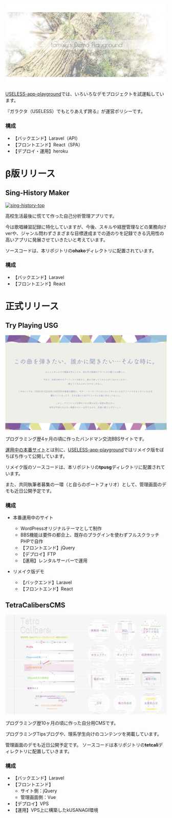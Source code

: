 [![playground-top](public/images/home/playground-top.png)](https://useless-app-playground.herokuapp.com/)

[USELESS-app-playground](https://useless-app-playground.herokuapp.com/)では、いろいろなデモプロジェクトを試運転しています。

『ガラクタ（USELESS）でもとりあえず誇る』が運営ポリシーです。

### 構成

- 【バックエンド】Laravel（API）
- 【フロントエンド】React（SPA）
- 【デプロイ・運用】heroku

# β版リリース

## Sing-History Maker

[![sing-history-top](public/images/home/singHistoryMaker/sing-history-top-PC.png)](https://useless-app-playground.herokuapp.com/)

高校生活最後に慌てて作った自己分析管理アプリです。

今は歌唱練習記録に特化していますが、今後、スキルや経歴管理などの業務向けverや、ジャンル問わずさまざまな目標達成までの道のりを記録できる汎用性の高いアプリに発展させていきたいと考えています。

ソースコードは、本リポジトリの**ohako**ディレクトリに配置されています。

### 構成

- 【バックエンド】Laravel
- 【フロントエンド】React

# 正式リリース

## Try Playing USG

[![tpusg-motive](public/images/home/ReTryPlayingUSG-motive.jpg)](https://try-playing-usg.kuron.jp/)

プログラミング歴4ヶ月の頃に作ったバンドマン交流BBSサイトです。

[運用中の本番サイト](https://try-playing-usg.kuron.jp/)とは別に、[USELESS-app-playground](https://useless-app-playground.herokuapp.com/)ではリメイク版をぼちぼち作って公開しています。

リメイク版のソースコードは、本リポジトリの**tpusg**ディレクトリに配置されています。

また、共同執筆者募集の一環（と自らのポートフォリオ）として、管理画面のデモも近日公開予定です。

### 構成

- 本番運用中のサイト
    - WordPressオリジナルテーマとして制作
  - BBS機能は要件の都合上、既存のプラグインを使わずフルスクラッチPHPで自作
  - 【フロントエンド】jQuery
  - 【デプロイ】FTP
  - 【運用】レンタルサーバーで運用

- リメイク版デモ
  - 【バックエンド】Laravel
  - 【フロントエンド】React

## TetraCalibersCMS

[![tetcali-top](public/images/home/TetraCalibersCMS-top-short.jpg)](https://tetracalibers.net/)

プログラミング歴10ヶ月の頃に作った自分用CMSです。

プログラミングTipsブログや、理系学生向けのコンテンツを掲載しています。

管理画面のデモも近日公開予定です。
ソースコードは本リポジトリの**tetcali**ディレクトリに配置していきます。

### 構成

- 【バックエンド】Laravel
- 【フロントエンド】
  - サイト側：jQuery
  - 管理画面側：Vue
- 【デプロイ】VPS
- 【運用】VPS上に構築したkUSANAGI環境